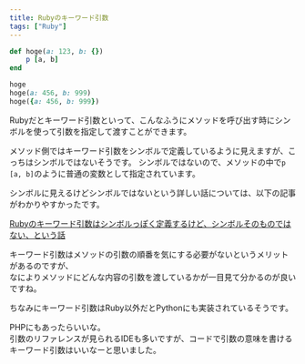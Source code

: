 ```yaml
---
title: Rubyのキーワード引数
tags: ["Ruby"]
---
```


```ruby
def hoge(a: 123, b: {})
    p [a, b]
end

hoge
hoge(a: 456, b: 999)
hoge({a: 456, b: 999})
```

Rubyだとキーワード引数といって、こんなふうにメソッドを呼び出す時にシンボルを使って引数を指定して渡すことができます。

メソッド側ではキーワード引数をシンボルで定義しているように見えますが、こっちはシンボルではないそうです。
シンボルではないので、メソッドの中で`p [a, b]`のように普通の変数として指定されています。

シンボルに見えるけどシンボルではないという詳しい話については、以下の記事がわかりやすかったです。

<a href="https://qiita.com/jnchito/items/74e0930c54df90f9704c" target="_blank">Rubyのキーワード引数はシンボルっぽく定義するけど、シンボルそのものではない、という話</a>

キーワード引数はメソッドの引数の順番を気にする必要がないというメリットがあるのですが、  
なによりメソッドにどんな内容の引数を渡しているかが一目見て分かるのが良いですね。

ちなみにキーワード引数はRuby以外だとPythonにも実装されているそうです。

PHPにもあったらいいな。  
引数のリファレンスが見られるIDEも多いですが、コードで引数の意味を書けるキーワード引数はいいなーと思いました。
